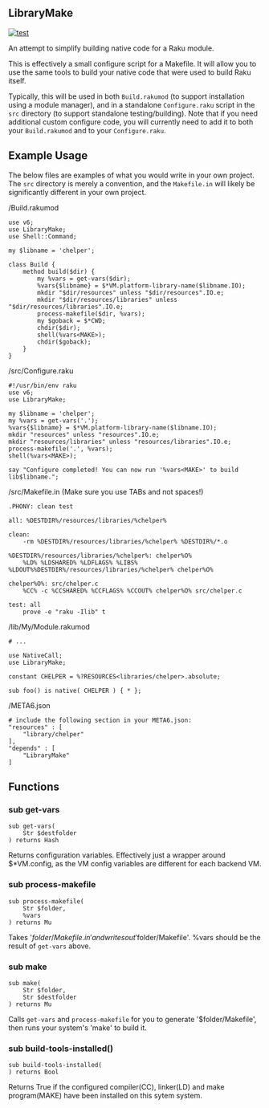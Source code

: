 LibraryMake
------------------

[![test](https://github.com/retupmoca/P6-LibraryMake/actions/workflows/test.yml/badge.svg)](https://github.com/retupmoca/P6-LibraryMake/actions/workflows/test.yml)

An attempt to simplify building native code for a Raku module.

This is effectively a small configure script for a Makefile. It will allow you to
use the same tools to build your native code that were used to build Raku itself.

Typically, this will be used in both `Build.rakumod` (to support installation using a
module manager), and in a standalone `Configure.raku` script in the `src` directory
(to support standalone testing/building). Note that if you need additional
custom configure code, you will currently need to add it to both your `Build.rakumod`
and to your `Configure.raku`.

Example Usage
-------------


The below files are examples of what you would write in your own project.
The `src` directory is merely a convention, and the `Makefile.in` will likely be
significantly different in your own project.

/Build.rakumod

    use v6;
    use LibraryMake;
    use Shell::Command;

    my $libname = 'chelper';

    class Build {
        method build($dir) {
            my %vars = get-vars($dir);
            %vars{$libname} = $*VM.platform-library-name($libname.IO);
            mkdir "$dir/resources" unless "$dir/resources".IO.e;
            mkdir "$dir/resources/libraries" unless "$dir/resources/libraries".IO.e;
            process-makefile($dir, %vars);
            my $goback = $*CWD;
            chdir($dir);
            shell(%vars<MAKE>);
            chdir($goback);
        }
    }

/src/Configure.raku

    #!/usr/bin/env raku
    use v6;
    use LibraryMake;

    my $libname = 'chelper';
    my %vars = get-vars('.');
    %vars{$libname} = $*VM.platform-library-name($libname.IO);
    mkdir "resources" unless "resources".IO.e;
    mkdir "resources/libraries" unless "resources/libraries".IO.e;
    process-makefile('.', %vars);
    shell(%vars<MAKE>);

    say "Configure completed! You can now run '%vars<MAKE>' to build lib$libname.";

/src/Makefile.in (Make sure you use TABs and not spaces!)

    .PHONY: clean test

    all: %DESTDIR%/resources/libraries/%chelper%

    clean:
        -rm %DESTDIR%/resources/libraries/%chelper% %DESTDIR%/*.o

    %DESTDIR%/resources/libraries/%chelper%: chelper%O%
        %LD% %LDSHARED% %LDFLAGS% %LIBS% %LDOUT%%DESTDIR%/resources/libraries/%chelper% chelper%O%

    chelper%O%: src/chelper.c
        %CC% -c %CCSHARED% %CCFLAGS% %CCOUT% chelper%O% src/chelper.c

    test: all
        prove -e "raku -Ilib" t

/lib/My/Module.rakumod

    # ...

    use NativeCall;
    use LibraryMake;

    constant CHELPER = %?RESOURCES<libraries/chelper>.absolute;

    sub foo() is native( CHELPER ) { * };

/META6.json

    # include the following section in your META6.json:
    "resources" : [
        "library/chelper"
    ],
    "depends" : [
        "LibraryMake"
    ]

Functions
---------

### sub get-vars

```
sub get-vars(
    Str $destfolder
) returns Hash
```

Returns configuration variables. Effectively just a wrapper around $*VM.config, as the VM config variables are different for each backend VM.

### sub process-makefile

```
sub process-makefile(
    Str $folder, 
    %vars
) returns Mu
```

Takes '$folder/Makefile.in' and writes out '$folder/Makefile'. %vars should be the result of `get-vars` above.

### sub make

```
sub make(
    Str $folder, 
    Str $destfolder
) returns Mu
```

Calls `get-vars` and `process-makefile` for you to generate '$folder/Makefile', then runs your system's 'make' to build it.


### sub build-tools-installed()
```
sub build-tools-installed(
) returns Bool
```

Returns True if the configured compiler(CC), linker(LD) and make program(MAKE) have been installed on this sytem system.


